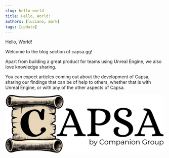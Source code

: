 ```yaml
---
slug: hello-world
title: Hello, World!
authors: [luciano, mark]
tags: [update]
---
```


Hello, World!

Welcome to the blog section of capsa.gg!

Apart from building a great product for teams using Unreal Engine, we also love knowledge sharing.

<!-- truncate -->

You can expect articles coming out about the development of Capsa, sharing our findings that can be of help to others, whether that is with Unreal Engine, or with any of the other aspects of Capsa.

![Capsa Logo](../logo-by.png)
